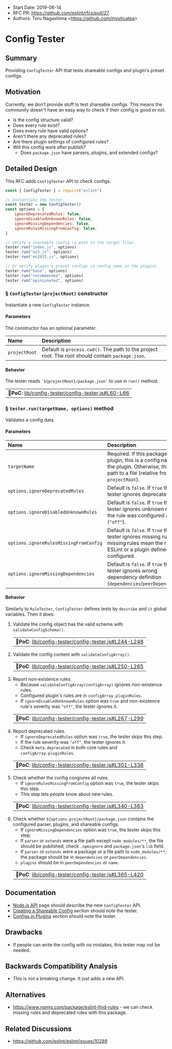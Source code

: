 - Start Date: 2019-06-14
- RFC PR: https://github.com/eslint/rfcs/pull/27
- Authors: Toru Nagashima &lt;https://github.com/mysticatea&gt;

# Config Tester

## Summary

Providing `ConfigTester` API that tests shareable configs and plugin's preset configs.

## Motivation

Currently, we don't provide stuff to test shareable configs. This means the community doesn't have an easy way to check if their config is good or not.

- Is the config structure valid?
- Does every rule exist?
- Does every rule have valid options?
- Aren't there any deprecated rules?
- Are there plugin settings of configured rules?
- Will this config work after publish?
    - Does `package.json` have parsers, plugins, and extended configs?

## Detailed Design

This RFC adds `ConfigTester` API to check configs.

```js
const { ConfigTester } = require("eslint")

// Instantiate the tester.
const tester = new ConfigTester()
const options = {
    ignoreDeprecatedRules: false,
    ignoreDisabledUnknownRules: false,
    ignoreMissingDependencies: false,
    ignoreRulesMissingFromConfig: false,
}

// Verify a shareable config (a path to the target file).
tester.run("index.js", options)
tester.run("es5.js", options)
tester.run("es2015.js", options)

// Or verify plugin's preset configs (a config name in the plugin).
tester.run("base", options)
tester.run("recommended", options)
tester.run("opinionated", options)
```

### § `ConfigTester(projectRoot)` constructor

Instantiate a new `ConfigTester` instance.

#### Parameters

The constructor has an optional parameter.

Name | Description
:----|:-----------
`projectRoot` | Default is `process.cwd()`. The path to the project root. The root should contain `package.json`.

#### Behavior

The tester reads `` `${projectRoot}/package.json` `` to use in `run()` method.

<table><tr><td>
<b>🔗PoC</b>: <a href="https://github.com/eslint/eslint/blob/2fb21b5dd52c81fe3c93cce0eb5fda3bf7789da0/lib/config-tester/config-tester.js#L60-L66">lib/config-tester/config-tester.js#L60-L66</a>
</td></tr></table>

### § `tester.run(targetName, options)` method

Validates a config data.

#### Parameters

Name | Description
:----|:-----------
`targetName` | Required. If this package was a plugin, this is a config name of the plugin. Otherwise, this is a path to a file (relative from `projectRoot`).
`options.ignoreDeprecatedRules` | Default is `false`. If `true` then the tester ignores deprecated rules.
`options.ignoreDisabledUnknownRules` | Default is `false`. If `true` then the tester ignores unknown rules if the rule was configured as `0` (`"off"`).
`options.ignoreRulesMissingFromConfig` | Default is `false`. If `true` then the tester ignores missing rules. The missing rules mean the rules that ESLint or a plugin defined but not configured.
`options.ignoreMissingDependencies` | Default is `false`. If `true` then the tester ignores wrong dependency definition (`dependencies`/`peerDependencies`).

#### Behavior

Similarly to `RuleTester`, `ConfigTester` defines tests by `describe` and `it` global variables. Then it does:

1. Validate the config object has the valid scheme with `validateConfigSchema()`.
    <table><tr><td>
    <b>🔗PoC</b>: <a href="https://github.com/eslint/eslint/blob/2fb21b5dd52c81fe3c93cce0eb5fda3bf7789da0/lib/config-tester/config-tester.js#L244-L248">lib/config-tester/config-tester.js#L244-L248</a>
    </td></tr></table>
1. Validate the config content with `validateConfigArray()`.
    <table><tr><td>
    <b>🔗PoC</b>: <a href="https://github.com/eslint/eslint/blob/2fb21b5dd52c81fe3c93cce0eb5fda3bf7789da0/lib/config-tester/config-tester.js#L250-L265">lib/config-tester/config-tester.js#L250-L265</a>
    </td></tr></table>
1. Report non-existence rules.
    - Because `validateConfigArray(configArray)` ignores non-existence rules.
    - Configured plugin's rules are in `configArray.pluginRules`.
    - If `ignoreDisabledUnknownRules` option was `true` and non-existence rule's severity was `"off"`, the tester ignores it.
    <table><tr><td>
    <b>🔗PoC</b>: <a href="https://github.com/eslint/eslint/blob/2fb21b5dd52c81fe3c93cce0eb5fda3bf7789da0/lib/config-tester/config-tester.js#L267-L299">lib/config-tester/config-tester.js#L267-L299</a>
    </td></tr></table>
1. Report deprecated rules.
    - If `ignoreDeprecatedRules` option was `true`, the tester skips this step.
    - If the rule severity was `"off"`, the tester ignores it.
    - Check `meta.deprecated` in both core rules and `configArray.pluginRules`.
    <table><tr><td>
    <b>🔗PoC</b>: <a href="https://github.com/eslint/eslint/blob/2fb21b5dd52c81fe3c93cce0eb5fda3bf7789da0/lib/config-tester/config-tester.js#L301-L338">lib/config-tester/config-tester.js#L301-L338</a>
    </td></tr></table>
1. Check whether the config congiures all rules.
    - If `ignoreRulesMissingFromConfig` option was `true`, the tester skips this step.
    - This step lets people know about new rules.
    <table><tr><td>
    <b>🔗PoC</b>: <a href="https://github.com/eslint/eslint/blob/2fb21b5dd52c81fe3c93cce0eb5fda3bf7789da0/lib/config-tester/config-tester.js#L340-L363">lib/config-tester/config-tester.js#L340-L363</a>
    </td></tr></table>
1. Check whether `${options.projectRoot}/package.json` contains the configured parser, plugins, and shareable configs.
    - If `ignoreMissingDependencies` option was `true`, the tester skips this step.
    - If `parser` or `extends` were a file path except `node_modules/**`, the file should be published; check `.npmignore` and `package.json`'s `lib` field.
    - If `parser` or `extends` were a package or a file path to `node_modules/**`, the package should be in `dependencies` or `peerDependencies`.
    - `plugins` should be in `peerDependencies` or `name`.
    <table><tr><td>
    <b>🔗PoC</b>: <a href="https://github.com/eslint/eslint/blob/2fb21b5dd52c81fe3c93cce0eb5fda3bf7789da0/lib/config-tester/config-tester.js#L365-L420">lib/config-tester/config-tester.js#L365-L420</a>
    </td></tr></table>

## Documentation

- [Node.js API](https://eslint.org/docs/developer-guide/nodejs-api) page should describe the new `ConfigTester` API.
- [Creating a Shareable Config](https://eslint.org/docs/developer-guide/shareable-configs#creating-a-shareable-config) section should note the tester.
- [Configs in Plugins](https://eslint.org/docs/developer-guide/working-with-plugins#configs-in-plugins) section should note the tester.

## Drawbacks

- If people can write the config with no mistakes, this tester may not be needed.

## Backwards Compatibility Analysis

- This is not a breaking change. It just adds a new API.

## Alternatives

- https://www.npmjs.com/package/eslint-find-rules - we can check missing rules and deprecated rules with this package.

## Related Discussions

- https://github.com/eslint/eslint/issues/10289
